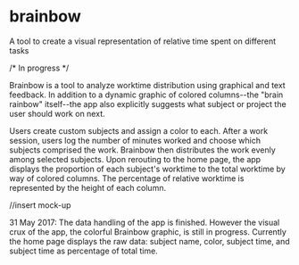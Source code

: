 # brainbow
A tool to create a visual representation of relative time spent on different tasks

/* In progress */

Brainbow is a tool to analyze worktime distribution using graphical and text feedback. In addition to a 
dynamic graphic of colored columns--the "brain rainbow" itself--the app also explicitly suggests what 
subject or project the user should work on next. 

Users create custom subjects and assign a color to each. After a work session, users log the number of 
minutes worked and choose which subjects comprised the work. Brainbow then distributes the work evenly 
among selected subjects. Upon rerouting to the home page, the app displays the proportion of each 
subject's worktime to the total worktime by way of colored columns. The percentage of relative worktime 
is represented by the height of each column. 

//insert mock-up

31 May 2017: The data handling of the app is finished. However the visual crux of the app, 
the colorful Brainbow graphic, is still in progress. Currently the home page displays the 
raw data: subject name, color, subject time, and subject time as percentage of total time.
